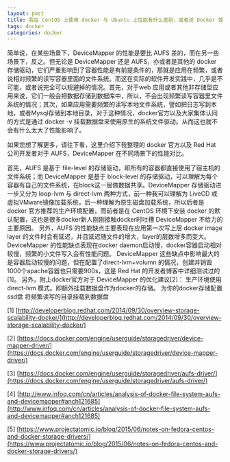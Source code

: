 ```yaml
---
layout: post
title: 我在 CentOS 上使用 docker 与 Ubuntu 上性能有什么差别，或者说 Docker 使用 AUFS 与 DeviceMapper 作为存储驱动会有什么不同?
tags: docker
categories: docker
---
```


简单说，在某些场景下，DeviceMapper 的性能是要比 AUFS 差的，而在另一些场景下，反之。但无论是 DeviceMapper 还是 AUFS，亦或者是其他的 docker 存储驱动，它们严重影响到了容器性能是有前提条件的，那就是应用在频繁，或者说相对频繁的读写容器里面的文件系统。而这在实际的软件开发实践中，几乎是不可能，或者说完全可以规避掉的情况。首先，对于web 应用或者其他非存储型应用来说，它们一般会把数据存储到数据库中，所以，不会出现频繁读写容器里文件系统的情况；其次，如果应用需要频繁的读写本地文件系统，譬如把日志写到本地，或者Mysql存储到本地目录，对于这种情况，docker官方以及大家集体认同的方式是通过 docker -v 挂载数据盘来使用原生的系统文件驱动。从而这也就不会有什么太大了性能影响了。

  如果您想了解更多，请往下看，这里介绍下我整理的 docker 官方以及 Red Hat 公司开发者对于 AUFS，DeviceMapper 在不同场景下的性能对比。

  首先，AUFS 是基于 file-level 的存储驱动，即所有的容器都直接使用了宿主机的文件系统；而 DeviceMapper 是基于 block-level 的存储驱动，可以理解为每个容器有自己的文件系统，在block这一层做数据共享。DeviceMapper 存储驱动进一步又分为 loop-lvm 与 direct-lvm 两种方式，前一种我可以理解为 LiveCD 或虚拟VMware镜像加载系统，后一种理解为原生磁盘加载系统，所以后者是 docker 官方推荐的生产环境配置，而前者是在 CentOS 环境下安装 docker 的默认配置，这也是很多docker新人刚刚接触docker时吐槽 DeviceMapper 不给力的主要原因。
另外，AUFS 的性能缺点主要表现在应用第一次写上层 docker image layer 的文件时会有延迟，并且延迟随文件的增大，layer的层数增多而变大。 DeviceMapper 的性能缺点表现在docker daemon启动慢，docker容器启动相对较慢，频繁的小文件写入会有性能问题。
DeviceMapper 这些缺点中影响最大的是容器启动较慢的问题，但在配置了direct-lvm+volumn 的情况，创建并销毁1000个apache容器也只需要900s，这是 Red Hat 的开发者博客中详细测试过的[1]。
另外，附上docker官方对于 DeviceMapper 的优化建议[2]：
生产环境使用 direct-lvm 模式。即额外挂载数据盘作为docker的存储。
为你的docker存储配置ssd盘
将频繁读写的目录挂载到数据盘

[1] [http://developerblog.redhat.com/2014/09/30/overview-storage-scalability-docker/](http://developerblog.redhat.com/2014/09/30/overview-storage-scalability-docker/)

[2] [https://docs.docker.com/engine/userguide/storagedriver/device-mapper-driver/](https://docs.docker.com/engine/userguide/storagedriver/device-mapper-driver/)

[3] [https://docs.docker.com/engine/userguide/storagedriver/aufs-driver/](https://docs.docker.com/engine/userguide/storagedriver/aufs-driver/)

[4] [http://www.infoq.com/cn/articles/analysis-of-docker-file-system-aufs-and-devicemapper#anch121685](http://www.infoq.com/cn/articles/analysis-of-docker-file-system-aufs-and-devicemapper#anch121685)

[5] [https://www.projectatomic.io/blog/2015/06/notes-on-fedora-centos-and-docker-storage-drivers/](https://www.projectatomic.io/blog/2015/06/notes-on-fedora-centos-and-docker-storage-drivers/)
